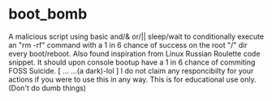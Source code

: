 # boot_bomb
A malicious script using basic and/&amp; or/|| sleep/wait to conditionally execute an "rm -rf" command with a 1 in 6 chance of success on the root "/" dir every boot/reboot. Also found inspiration from Linux Russian Roulette code snippet.
It should upon console bootup have a 1 in 6 chance of commiting FOSS Suicide. [  ... ...(a dark)-lol ]
I do not claim any responcibilty for your actions if you were to use this in any way. This is for educational use only.
(Don't do dumb things)
